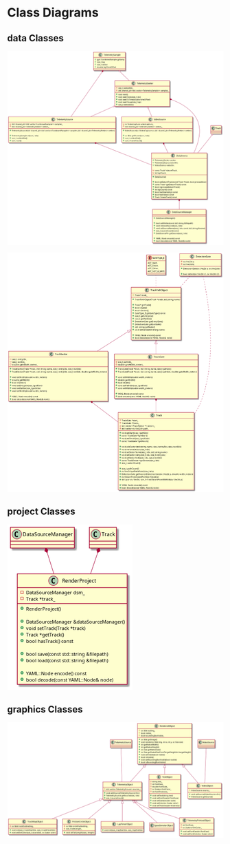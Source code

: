 # Class Diagrams
## data Classes
<!--
@startuml plantuml_imgs/dataSourceClasses

class TelemetrySample {
	+gpt::CombinedSample gpSamp
	+size_t lap
	+size_t sector
	+double lapTimeOffset
}

class TelemetrySeeker {
	+void next();
	+void seekToIdx(size_t idx)
	+void seekToTime(double timeOffset)
	+void seekToLap(size_t lap)
	+size_t seekedIdx()

	-size_t seekedIdx_
	-std::shared_ptr<std::vector<TelemetrySample>> samples_
}

class TelemetrySource {
	+TelemetrySource(std::shared_ptr<std::vector<CombinedSample>> samples,std::shared_ptr<TelemetrySeeker> seeker)

	+TelemetrySample at(size_t idx)
	+size_t seekedIdx()
	+size_t size()

	-std::shared_ptr<std::vector<CombinedSample>> samples_
	-std::shared_ptr<TelemetrySeeker> seeker_
}

class VideoSource {
	+VideoSource(cv::VideoCapture vc,std::shared_ptr<TelemetrySeeker> seeker)

	+cv::Mat getFrame(size_t idx)
	+size_t seekedIdx()
	+size_t frameCount()

	-cv::VideoCapture videoCapture_
	-std::shared_ptr<TelemetrySeeker> seeker_
}

class DataSource {
	+DataSource()

	+bool setDatumTrack(const Track *track, bool processNow)
	+const Track *getDatumTrack() const
	+bool reprocessDatumTrack()
	+int lapCount() const
	+bool hasTelemetry() const
	+bool hasVideo() const
	+Track *makeTrack() const

	+TelemetrySeeker seeker
	+TelemetrySource telemSrc
	+VideoSource videoSrc

	-const Track *datumTrack_
	-int lapCount_
}

class DataSourceManager {
	+DataSourceManager()

	+bool addVideo(const std::string &filepath)
	+void removeSource(size_t idx)
	+void setSourceName(size_t idx, const std::string &name)
	+std::string getSourceName(size_t idx) const
	+std::string getSourceOrigin(size_t idx) const
	+size_t sourceCount() const
	+DataSourcePtr getSource(size_t idx)

	+YAML::Node encode() const
	+bool decode(const YAML::Node& node)
}

TelemetrySample *-- TelemetrySource
TelemetrySample o-- TelemetrySeeker
TelemetrySeeker o-- TelemetrySource
TelemetrySeeker o-- VideoSource

TelemetrySeeker *-- DataSource
TelemetrySource *-- DataSource
VideoSource *-- DataSource
Track o-- DataSource

DataSource *-- DataSourceManager

@enduml
-->
![](plantuml_imgs/dataSourceClasses.png)

<!--
@startuml plantuml_imgs/trackDataClasses

enum GateType_E
{
	eGT_Start,
	eGT_Finish,
	eGT_Other,
	eGT_NOT_A_GATE
}

class DetectionGate {
	+DetectionGate(cv::Vec2d a, cv::Vec2d b)

	+bool detect(cv::Vec2d c1, cv::Vec2d c2)

	-cv::Vec2d a;
	-cv::Vec2d b;
}

class TrackPathObject {
	+TrackPathObject(Track *track, std::string name)

	+Track* getTrack()
	+bool isGate()
	+bool isSector()
	+GateType_E getGateType() const
	+size_t getEntryIdx()
	+size_t getExitIdx()
	+DetectionGate getEntryGate()
	+DetectionGate getExitGate()
	+std::string getName()
	+void setName(std::string name)

	+YAML::Node encode() const
	+bool decode(const YAML::Node& node)

	#Track* track_
}

class TrackSector {
	+TrackSector(Track *track, std::string name, size_t entryIdx, size_t exitIdx)
	+TrackSector(Track *track, std::string name, size_t entryIdx, size_t exitIdx, double gateWidth_meters)

	+void setWidth(double width_meters)
	+double getWidth()
	+bool isSector()
	+void setEntryIdx(size_t pathIdx)
	+void setExitIdx(size_t pathIdx)
	+void setWidth(double width_meters)

	+YAML::Node encode() const
	+bool decode(const YAML::Node& node)

	-size_t entryIdx_
	-size_t exitIdx_
	-double gateWidth_meters_
}

class TrackGate {
	+TrackGate(Track *track, std::string name, size_t pathIdx)
	+TrackGate(Track *track, std::string name, size_t pathIdx, double gateWidth_meters)

	+void setWidth(double width_meters)
	+double getWidth()
	+bool isGate()
	+void setPathIdx(size_t pathIdx)
	+void setWidth(double width_meters)

	+YAML::Node encode() const
	+bool decode(const YAML::Node& node)

	-size_t pathIdx_
	-double gateWidth_meters_
}

class Track {
	+void setStart(size_t pathIdx)
	+const TrackGate *getStart()
	+void setFinish(size_t pathIdx)
	+const TrackGate *getFinish()

	+void addSector(std::string name, size_t entryIdx, size_t exitIdx)
	+void removeSector(size_t idx)
	+void setSectorName(size_t idx, std::string name)
	+void setSectorEntry(size_t idx, size_t entryIdx)
	+void setSectorExit(size_t idx, size_t exitIdx)
	+const TrackSector *getSector(size_t idx)
	+size_t sectorCount()

	+size_t pathCount()
	+cv::Vec2d getPathPoint(size_t idx)
	+DetectionGate getNearestDetectionGate(cv::Vec2d p, double width_meters)
	+cv::Vec2d findClosestPoint(cv::Vec2d p)
	+std::pair<cv::Vec2d, size_t> findClosestPointWithIdx(cv::Vec2d p)

	+YAML::Node encode() const
	+bool decode(const YAML::Node& node)

	-TrackGate *start_
	-TrackGate *finish_
	-std::vector<TrackSector *> sectors_
	-std::vector<cv::Vec2d> path_
}

DetectionGate .. TrackPathObject
GateType_E .. TrackPathObject
DetectionGate .. Track
TrackPathObject <|-- TrackSector
TrackPathObject <|-- TrackGate
TrackSector *-- Track
TrackGate *-- Track

@enduml
-->
![](plantuml_imgs/trackDataClasses.png)


## project Classes
<!--
@startuml plantuml_imgs/projectClasses

class RenderProject {
	+RenderProject()

	+DataSourceManager &dataSourceManager()
	+void setTrack(Track *track)
	+Track *getTrack()
	+bool hasTrack() const

	+bool save(const std::string &filepath)
	+bool load(const std::string &filepath)

	+YAML::Node encode() const
	+bool decode(const YAML::Node& node)

	-DataSourceManager dsm_
	-Track *track_
}

DataSourceManager *-- RenderProject
Track *-- RenderProject

@enduml
-->
![](plantuml_imgs/projectClasses.png)

## graphics Classes
<!--
@startuml plantuml_imgs/graphicsClasses

class RenderedObject {
	+cv::Mat getImage()
	+void render(cv::Mat img, int x, int y, sc::Size size)
	+int getNativeWidth()
	+int getNativeHeight()
	+cv::Size getNativeSize()
	+cv::Size getScaledSizeFromTargetHeight(int targetHeight)
	+void setVisible(bool visible)
	+bool isVisible()
	+void setBoundingBoxVisible(bool visible)
	+bool isBoundingBoxVisible()
	#cv::Mat outImg_
	#bool visible_
	#bool boundingBoxVisible_
}

class TelemetryObject {
	+void addSource(TelemetrySource tSrc)
	+TelemetrySource getSource(size_t idx)
	+size_t sourceCount()
	#std::vector<TelemetrySrouce> sources_;
}

class TextObject {
	+void setText(string text)
	+void setFontFace(int fontFace)
	+void setScale(double scale)
	+void setColor(cv::Scalar color)
	+void setThickness(int thickness)
	-string text_
	-int fontFace_
	-double fontScale_
	-cv::Scalara fontColor_
	-int fontThickness_
}

class VideoObject {
	+void setSource(VideoSource vSrc)
	+VideoSource getSource()
	#VideoSource source_;
}

class TrackMapObject {
	+void init(size_t trackStartIdx, size_t trackFinishIdx)
	+void setDotColor(size_t sourceIdx, cv::Scalar color)
	-cv::Mat trackOutlineImg_
}

class FrictionCircleObject {
	+void setTailLength(size_t length)
	-cv::Mat circleOutlineImg_
	-size_t taileLength_
}

class LapTimerObject {
	+void init(size_t lapStartIdx, size_t lapEndIdx)
}

class SpeedometerObject {
}

class TelemetryPrintoutObject {
	+void setFontFace(int fontFace)
	+void setFontColor(cv::Scalar color)
	-int fontFace_
	-cv::Scalara fontColor_
}

RenderedObject <|-- TelemetryObject
RenderedObject <|-- VideoObject
RenderedObject <|-- TextObject
TelemetryObject <|-- TrackMapObject
TelemetryObject <|-- FrictionCircleObject
TelemetryObject <|-- LapTimerObject
TelemetryObject <|-- SpeedometerObject
TelemetryObject <|-- TelemetryPrintoutObject

TelemetrySource -- TelemetryObject
VideoSource -- VideoObject

@enduml
-->
![](plantuml_imgs/graphicsClasses.png)
